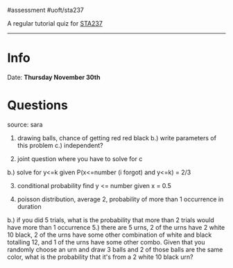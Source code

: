 #assessment #uoft/sta237 

A regular tutorial quiz for [STA237](STA237.md)

---
# Info
Date: **Thursday November 30th**


# Questions
source: sara
1. drawing balls, chance of getting red red black b.) write parameters of this problem c.) independent?

2. joint question where you have to solve for c

b.) solve for y<=k given P(x<=number (i forgot) and y<=k) = 2/3

3. conditional probability find y <= number given x = 0.5

4. poisson distribution, average 2, probability of more than 1 occurrence in duration

b.) if you did 5 trials, what is the probability that more than 2 trials would have more than 1 occurrence 5.) there are 5 urns, 2 of the urns have 2 white 10 black, 2 of the urns have some other combination of white and black totalling 12, and 1 of the urns have some other combo. Given that you randomly choose an urn and draw 3 balls and 2 of those balls are the same color, what is the probability that it's from a 2 white 10 black urn?